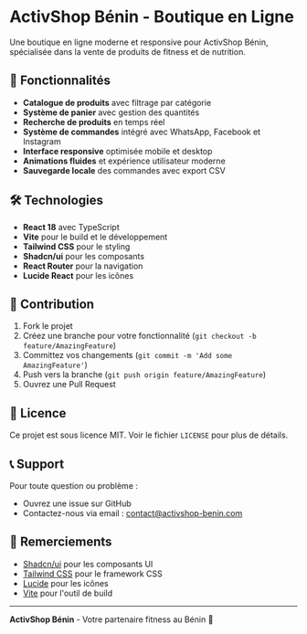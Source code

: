 # ActivShop Bénin - Boutique en Ligne

Une boutique en ligne moderne et responsive pour ActivShop Bénin, spécialisée dans la vente de produits de fitness et de nutrition.

## 🚀 Fonctionnalités

- **Catalogue de produits** avec filtrage par catégorie
- **Système de panier** avec gestion des quantités
- **Recherche de produits** en temps réel
- **Système de commandes** intégré avec WhatsApp, Facebook et Instagram
- **Interface responsive** optimisée mobile et desktop
- **Animations fluides** et expérience utilisateur moderne
- **Sauvegarde locale** des commandes avec export CSV

## 🛠️ Technologies

- **React 18** avec TypeScript
- **Vite** pour le build et le développement
- **Tailwind CSS** pour le styling
- **Shadcn/ui** pour les composants
- **React Router** pour la navigation
- **Lucide React** pour les icônes



## 🤝 Contribution

1. Fork le projet
2. Créez une branche pour votre fonctionnalité (`git checkout -b feature/AmazingFeature`)
3. Committez vos changements (`git commit -m 'Add some AmazingFeature'`)
4. Push vers la branche (`git push origin feature/AmazingFeature`)
5. Ouvrez une Pull Request

## 📄 Licence

Ce projet est sous licence MIT. Voir le fichier `LICENSE` pour plus de détails.

## 📞 Support

Pour toute question ou problème :
- Ouvrez une issue sur GitHub
- Contactez-nous via email : contact@activshop-benin.com

## 🙏 Remerciements

- [Shadcn/ui](https://ui.shadcn.com/) pour les composants UI
- [Tailwind CSS](https://tailwindcss.com/) pour le framework CSS
- [Lucide](https://lucide.dev/) pour les icônes
- [Vite](https://vitejs.dev/) pour l'outil de build

---

**ActivShop Bénin** - Votre partenaire fitness au Bénin 💪 
